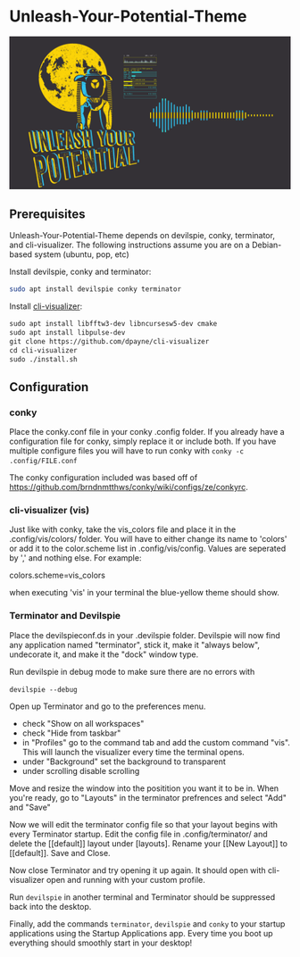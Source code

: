 # Unleash-Your-Potential-Theme

![screenshot](./screenshot.png)

## Prerequisites

Unleash-Your-Potential-Theme depends on devilspie, conky, terminator, and cli-visualizer. The following instructions assume you are on a Debian-based system (ubuntu, pop, etc)

Install devilspie, conky and terminator:

```bash
sudo apt install devilspie conky terminator
```

Install [cli-visualizer](https://github.com/dpayne/cli-visualizer):

```
sudo apt install libfftw3-dev libncursesw5-dev cmake
sudo apt install libpulse-dev
git clone https://github.com/dpayne/cli-visualizer
cd cli-visualizer
sudo ./install.sh
```

## Configuration

### conky

Place the conky.conf file in your conky .config folder. If you already have a configuration file for conky, simply replace it or include both. If you have multiple configure files you will have to run conky with ```conky -c .config/FILE.conf```

The conky configuration included was based off of https://github.com/brndnmtthws/conky/wiki/configs/ze/conkyrc.

### cli-visualizer (vis)

Just like with conky, take the vis_colors file and place it in the .config/vis/colors/ folder. You will have to either change its name to 'colors' or add it to the color.scheme list in .config/vis/config. Values are seperated by ',' and nothing else. For example:


colors.scheme=vis_colors

when executing 'vis' in your terminal the blue-yellow theme should show.

### Terminator and Devilspie

Place the devilspieconf.ds in your .devilspie folder. Devilspie will now find any application named "terminator", stick it, make it "always below", undecorate it, and make it the "dock" window type.

Run devilspie in debug mode to make sure there are no errors with 

```devilspie --debug```

Open up Terminator and go to the preferences menu.

* check "Show on all workspaces"
* check "Hide from taskbar"
* in "Profiles" go to the command tab and add the custom command "vis". This will launch the visualizer every time the terminal opens.
* under "Background" set the background to transparent
* under scrolling disable scrolling

Move and resize the window into the positition you want it to be in. When you're ready, go to "Layouts" in the terminator prefrences and select "Add" and "Save"

Now we will edit the terminator config file so that your layout begins with every Terminator startup. Edit the config file in .config/terminator/ and delete the [[default]] layout under [layouts]. Rename your [[New Layout]] to [[default]]. Save and Close.

Now close Terminator and try opening it up again. It should open with cli-visualizer open and running with your custom profile.

Run ```devilspie``` in another terminal and Terminator should be suppressed back into the desktop.

Finally, add the commands ```terminator```, ```devilspie``` and ```conky``` to your startup applications using the Startup Applications app. Every time you boot up everything should smoothly start in your desktop!
